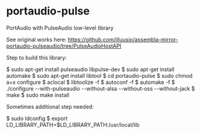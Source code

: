 # portaudio-pulse
PortAudio with PulseAudio low-level library

See original works here: https://github.com/illuusio/assembla-mirror-portaudio-pulseaudio/tree/PulseAudioHostAPI

Step to build this library:

$ sudo apt-get install pulseaudio libpulse-dev
$ sudo apt-get install automake
$ sudo apt-get install libtool
$ cd portaudio-pulse
$ sudo chmod a+x configure
$ aclocal
$ libtoolize -f
$ autoconf -f
$ automake -f
$ ./configure --with-pulseaudio --without-alsa --without-oss --without-jack
$ make
$ sudo make install

Sometimes additional step needed:

$ sudo ldconfig
$ export LD_LIBRARY_PATH=$LD_LIBRARY_PATH:/usr/local/lib

